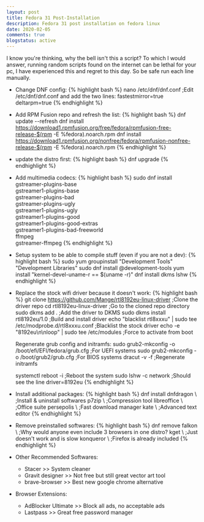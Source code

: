 ```yaml
---
layout: post
title: Fedora 31 Post-Installation
description: Fedora 31 post installation on fedora linux
date: 2020-02-05
comments: true
blogstatus: active
---
```

I know you're thinking, why the bell isn't this a script? To which I would answer, running random scripts found on the internet can be lethal for your pc, I have experienced this and regret to this day. So be safe run each line manually.
* Change DNF config:
{% highlight bash %}
    nano /etc/dnf/dnf.conf	;Edit /etc/dnf/dnf.conf and add the two lines:
        fastestmirror=true
        deltarpm=true
{% endhighlight %}
* Add RPM Fusion repo and refresh the list:
{% highlight bash %}
    dnf update --refresh
    dnf install https://download1.rpmfusion.org/free/fedora/rpmfusion-free-release-$(rpm -E %fedora).noarch.rpm 
    dnf install https://download1.rpmfusion.org/nonfree/fedora/rpmfusion-nonfree-release-$(rpm -E %fedora).noarch.rpm
{% endhighlight %}
* update the distro first:
{% highlight bash %}
    dnf upgrade
{% endhighlight %}
* Add multimedia codecs:
{% highlight bash %}
    sudo dnf install \
    gstreamer-plugins-base \
    gstreamer1-plugins-base \
    gstreamer-plugins-bad \
    gstreamer-plugins-ugly \
    gstreamer1-plugins-ugly \
    gstreamer1-plugins-good \
    gstreamer1-plugins-good-extras \
    gstreamer1-plugins-bad-freeworld \
    ffmpeg \
    gstreamer-ffmpeg
{% endhighlight %}
* Setup system to be able to compile stuff (even if you are not a dev):
{% highlight bash %}
    sudo yum groupinstall "Development Tools" "Development Libraries"
    sudo dnf install @development-tools
    yum install "kernel-devel-uname-r == $(uname -r)"
    dnf install dkms lshw
{% endhighlight %}
* Replace the stock wifi driver because it doesn't work:
{% highlight bash %}
    git clone https://github.com/Mange/rtl8192eu-linux-driver           ;Clone the driver repo
    cd rtl8192eu-linux-driver                                           ;Go to the cloned repo directory
    sudo dkms add .                                                     ;Add the driver to DKMS
    sudo dkms install rtl8192eu/1.0                                     ;Build and install driver
    echo "blacklist rtl8xxxu" | sudo tee /etc/modprobe.d/rtl8xxxu.conf  ;Blacklist the stock driver
    echo -e "8192eu\n\nloop" | sudo tee /etc/modules                    ;Force to activate from boot
    
    Regenerate grub config and initramfs:
        sudo grub2-mkconfig -o /boot/efi/EFI/fedora/grub.cfg    ;For UEFI systems
        sudo grub2-mkconfig -o /boot/grub2/grub.cfg             ;For BIOS systems
        dracut -v -f                                            ;Regenerate initramfs
        
    systemctl reboot -i                                                 ;Reboot the system
    sudo lshw -c network                                                ;Should see the line driver=8192eu
{% endhighlight %}
* Install additional packages:
{% highlight bash %}
    dnf install dnfdragon \         ;Install & uninstall softwares
    p7zip \                         ;Compression tool
    libreoffice \                   ;Office suite
    persepolis \                    ;Fast download manager
    kate \                          ;Advanced text editor
{% endhighlight %}
* Remove preinstalled softwares:
{% highlight bash %}
    dnf remove falkon \     ;Why would anyone even include 3 browsers in one distro?
    kget \                          ;Just doesn't work and is slow
    konqueror \                     ;Firefox is already included 
{% endhighlight %}
* Other Recommended Softwares:

    * Stacer >>  System cleaner
    * Gravit designer    >>  Not free but still great vector art tool
    * brave-browser >> Best new google chrome alternative

* Browser Extensions:

    * AdBlocker Ultimate >> Block all ads, no acceptable ads
    * Lastpass    >>  Great free password manager

